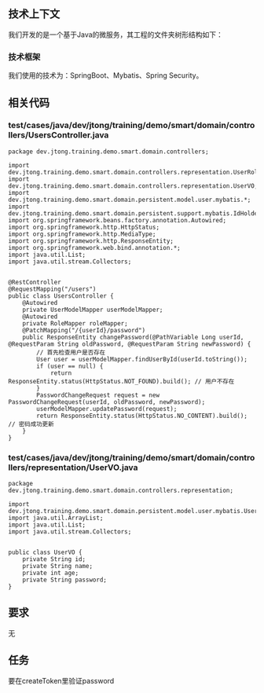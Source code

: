 ## 技术上下文

我们开发的是一个基于Java的微服务，其工程的文件夹树形结构如下：


### 技术框架

我们使用的技术为：SpringBoot、Mybatis、Spring Security。

## 相关代码

### test/cases/java/dev/jtong/training/demo/smart/domain/controllers/UsersController.java

```
package dev.jtong.training.demo.smart.domain.controllers;

import dev.jtong.training.demo.smart.domain.controllers.representation.UserRole;
import dev.jtong.training.demo.smart.domain.controllers.representation.UserVO;
import dev.jtong.training.demo.smart.domain.persistent.model.user.mybatis.*;
import dev.jtong.training.demo.smart.domain.persistent.support.mybatis.IdHolder;
import org.springframework.beans.factory.annotation.Autowired;
import org.springframework.http.HttpStatus;
import org.springframework.http.MediaType;
import org.springframework.http.ResponseEntity;
import org.springframework.web.bind.annotation.*;
import java.util.List;
import java.util.stream.Collectors;


@RestController
@RequestMapping("/users")
public class UsersController {
    @Autowired
    private UserModelMapper userModelMapper;
    @Autowired
    private RoleMapper roleMapper;
    @PatchMapping("/{userId}/password")
    public ResponseEntity changePassword(@PathVariable Long userId, @RequestParam String oldPassword, @RequestParam String newPassword) {
        // 首先检查用户是否存在
        User user = userModelMapper.findUserById(userId.toString());
        if (user == null) {
            return ResponseEntity.status(HttpStatus.NOT_FOUND).build(); // 用户不存在
        }
        PasswordChangeRequest request = new PasswordChangeRequest(userId, oldPassword, newPassword);
        userModelMapper.updatePassword(request);
        return ResponseEntity.status(HttpStatus.NO_CONTENT).build(); // 密码成功更新
    }
}
```            
### test/cases/java/dev/jtong/training/demo/smart/domain/controllers/representation/UserVO.java

```
package dev.jtong.training.demo.smart.domain.controllers.representation;

import dev.jtong.training.demo.smart.domain.persistent.model.user.mybatis.User;
import java.util.ArrayList;
import java.util.List;
import java.util.stream.Collectors;


public class UserVO {
    private String id;
    private String name;
    private int age;
    private String password;
}
```            



## 要求

无

## 任务

要在createToken里验证password